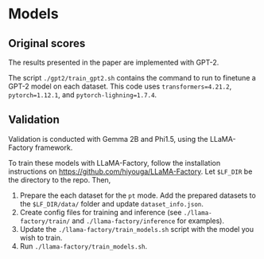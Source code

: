 # Models

## Original scores
The results presented in the paper are implemented with GPT-2.

The script `./gpt2/train_gpt2.sh` contains the command to run to finetune a GPT-2 model on each dataset.
This code uses `transformers=4.21.2`, `pytorch=1.12.1`, and `pytorch-lighning=1.7.4`.


## Validation
Validation is conducted with Gemma 2B and Phi1.5, using the LLaMA-Factory framework. 

To train these models with LLaMA-Factory, follow the installation instructions on https://github.com/hiyouga/LLaMA-Factory. Let `$LF_DIR` be the directory to the repo.
Then, 
1. Prepare the each dataset for the `pt` mode. Add the prepared datasets to the `$LF_DIR/data/` folder and update `dataset_info.json`.
2. Create config files for training and inference (see `./llama-factory/train/` and `./llama-factory/inference` for examples).
3. Update the `./llama-factory/train_models.sh` script with the model you wish to train.
4. Run `./llama-factory/train_models.sh`.

